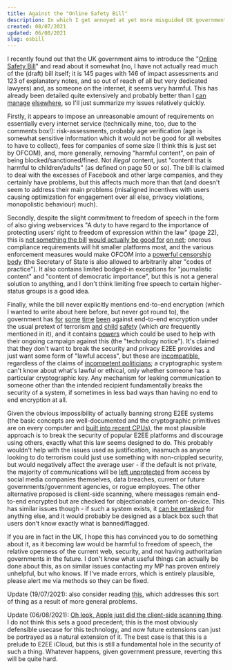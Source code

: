 ```yaml
---
title: Against the "Online Safety Bill"
description: In which I get annoyed at yet more misguided UK government behaviour.
created: 08/07/2021
updated: 06/08/2021
slug: osbill
---
```

I recently found out that the UK government aims to introduce the "[Online Safety Bill](https://www.gov.uk/government/publications/draft-online-safety-bill)" and read about it somewhat (no, I have not actually read much of the (draft) bill itself; it is 145 pages with 146 of impact assessments and 123 of explanatory notes, and so out of reach of all but very dedicated lawyers) and, as someone on the internet, it seems very harmful. This has already been detailed quite extensively and probably better than I [can](https://techcrunch.com/2021/05/12/uk-publishes-draft-online-safety-bill/) [manage](https://www.openrightsgroup.org/blog/access-denied-service-blocking-in-the-online-safety-bill/) [elsewhere](https://matrix.org/blog/2021/05/19/how-the-u-ks-online-safety-bill-threatens-matrix), so I'll just summarize my issues relatively quickly. 

Firstly, it appears to impose an unreasonable amount of requirements on essentially every internet service (technically mine, too, due to the comments box!): risk-assessments, probably age verification (age is somewhat sensitive information which it would not be good for all websites to have to collect), fees for companies of some size (I think this is just set by OFCOM), and, more generally, removing "harmful content", on pain of being blocked/sanctioned/fined. Not *illegal* content, just "content that is harmful to children/adults" (as defined on page 50 or so). The bill is claimed to deal with the excesses of Facebook and other large companies, and they certainly have problems, but this affects much more than that (and doesn't seem to address their main problems (misaligned incentives with users causing optimization for engagement over all else, privacy violations, monopolistic behaviour) much).

Secondly, despite the slight commitment to freedom of speech in the form of also giving webservices "A duty to have regard to the importance of protecting users’ right to freedom of expression within the law" (page 22), this is [not something the bill](https://www.theregister.com/2021/06/23/online_safety_bill_legal_type_legal_say/) [would actually be good for](https://www.bbc.co.uk/news/technology-57569336) [on net](https://cpj.org/2021/05/uk-online-safety-bill-raises-censorship-concerns-and-questions-on-future-of-encryption/); onerous compliance requirements will hit smaller platforms most, and the various enforcement measures would make OFCOM into a [powerful censorship body](https://www.openrightsgroup.org/blog/is-government-preparing-to-censor-discussions-about-migration/) (the Secretary of State is also allowed to arbitrarily alter "codes of practice"). It also contains limited bodged-in exceptions for "journalistic content" and "content of democratic importance", but this is not a general solution to anything, and I don't think limiting free speech to certain higher-status groups is a good idea.

Finally, while the bill never explicitly mentions end-to-end encryption (which I wanted to write about here before, but never got round to), the government has [for](https://www.gov.uk/government/publications/international-statement-end-to-end-encryption-and-public-safety) [some](https://www.techdirt.com/articles/20210402/23434546545/uk-politicians-getting-serious-about-ending-end-to-end-encryption.shtml) [time](https://www.techdirt.com/articles/20190928/18254143088/no-new-agreement-to-share-data-between-us-uk-law-enforcement-does-not-require-encryption-backdoors.shtml) [been](https://www.telegraph.co.uk/news/2017/07/31/dont-want-ban-encryption-inability-see-terrorists-plotting-online/) against end-to-end encryption under the usual pretext of terrorism [and](https://www.childrenscommissioner.gov.uk/report/access-denied-how-end-to-end-encryption-threatens-childrens-safety-online/) [child](https://www.gov.uk/guidance/private-and-public-channels-improve-the-safety-of-your-online-platform) [safety](https://techcrunch.com/2021/06/30/uk-tells-messaging-apps-not-to-use-e2e-encryption-for-kids-accounts/) (which *are* frequently mentioned in it), and it contains [powers](https://www.openrightsgroup.org/blog/endgame-for-end-to-end-encryption/) which could be used to help with their ongoing campaign against this (the "technology notice"). It's claimed that they don't want to break the security and privacy E2EE provides and just want some form of "lawful access", but these are [incompatible](https://www.schneier.com/wp-content/uploads/2016/09/paper-keys-under-doormats-CSAIL.pdf), regardless of the claims of [incompetent politicians](https://www.theguardian.com/technology/2017/apr/04/amber-rudd-necessary-hashtags-confusion-online-images-videos-home-office); a cryptographic system can't know about what's lawful or ethical, only whether someone has a particular cryptographic key. Any mechanism for leaking communication to someone other than the intended recipient fundamentally breaks the security of a system, if sometimes in less bad ways than having no end to end encryption at all.

Given the obvious impossibility of actually banning strong E2EE systems (the basic concepts are well-documented and the cryptographic primitives are on every computer and [built into recent CPUs](https://en.wikipedia.org/wiki/AES_instruction_set)), the most plausible approach is to break the security of popular E2EE platforms and discourage using others, exactly what this law seems designed to do. This probably wouldn't help with the issues used as justification, inasmuch as anyone looking to do terrorism could just use something with non-crippled security, but would negatively affect the average user - if the default is not private, the majority of communications will be [left unprotected](https://matrix.org/blog/2020/10/19/combating-abuse-in-matrix-without-backdoors) from access by social media companies themselves, data breaches, current or future governments/government agencies, or rogue employees. The other alternative proposed is client-side scanning, where messages remain end-to-end encrypted but are checked for objectionable content on-device. This has similar issues though - if such a system exists, it [can be retasked](https://twitter.com/matthew_d_green/status/1392814211122843651) for anything else, and it would probably be designed as a black box such that users don't know exactly what is banned/flagged.

If you are in fact in the UK, I hope this has convinced you to do something about it, as it becoming law would be harmful to freedom of speech, the relative openness of the current web, security, and not having authoritarian governments in the future. I don't know what useful things can actually be done about this, as on similar issues contacting my MP has proven entirely unhelpful, but who knows. If I've made errors, which is entirely plausible, please alert me via methods so they can be fixed.

Update (19/07/2021): also consider reading [this](https://boingboing.net/2012/01/10/lockdown.html), which addresses this sort of thing as a result of more general problems.

Update (06/08/2021): [Oh look, Apple just did the client-side scanning thing](https://appleprivacyletter.com/). I do not think this sets a good precedent; this is the most obviously defensible usecase for this technology, and now future extensions can just be portrayed as a natural extension of it. The best case is that this is a prelude to E2EE iCloud, but this is still a fundamental hole in the security of such a thing. Whatever happens, given government pressure, reverting this will be quite hard.